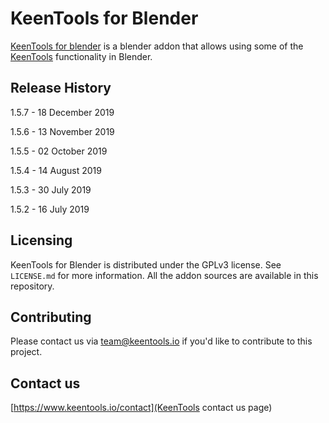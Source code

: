 # KeenTools for Blender

[KeenTools for blender](https://www.keentools.io/blender) is a blender addon that allows using some of the [KeenTools](https://www.keentools.io) functionality in Blender.

## Release History

1.5.7 - 18 December 2019

1.5.6 - 13 November 2019

1.5.5 - 02 October 2019

1.5.4 - 14 August 2019

1.5.3 - 30 July 2019

1.5.2 - 16 July 2019

## Licensing

KeenTools for Blender is distributed under the GPLv3 license. See ``LICENSE.md`` for more information. All the addon sources are available in this repository. 

## Contributing

Please contact us via team@keentools.io if you'd like to contribute to this project.

## Contact us

[https://www.keentools.io/contact](KeenTools contact us page)
